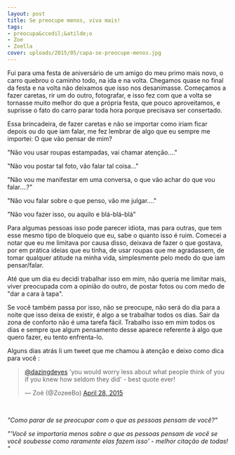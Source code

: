 ```yaml
---
layout: post
title: Se preocupe menos, viva mais!
tags:
- preocupa&ccedil;&atilde;o
- Zoe
- Zoella
cover: uploads/2015/05/capa-se-preocupe-menos.jpg
---
```


Fui para uma festa de anivers&aacute;rio de um amigo do meu primo mais novo, o carro quebrou o caminho todo, na ida e na volta. Chegamos quase no final da festa e na volta n&atilde;o deixamos que isso nos desanimasse. Come&ccedil;amos a fazer caretas, rir um do outro, fotografar, e isso fez com que a volta se tornasse muito melhor do que a pr&oacute;pria festa, que pouco aproveitamos, e suprisse o fato do carro parar toda hora porque precisava ser consertado.

Essa brincadeira, de fazer caretas e n&atilde;o se importar como iriam ficar depois ou do que iam falar, me fez lembrar de algo que eu sempre me importei: O que v&atilde;o pensar de mim?

"N&atilde;o vou usar roupas estampadas, vai chamar aten&ccedil;&atilde;o...."

"N&atilde;o vou postar tal foto, v&atilde;o falar tal coisa..."

"N&atilde;o vou me manifestar em uma conversa, o que v&atilde;o achar do que vou falar....?"

"N&atilde;o vou falar sobre o que penso, v&atilde;o me julgar...."

"N&atilde;o vou fazer isso, ou aquilo e bl&aacute;-bl&aacute;-bl&aacute;"

Para algumas pessoas isso pode parecer idiota, mas para outras, que tem esse mesmo tipo de bloqueio que eu, sabe o quanto isso &eacute; ruim. Comecei a notar que eu me limitava por causa disso, deixava de fazer o que gostava, por em pr&aacute;tica ideias que eu tinha, de usar roupas que me agradassem, de tomar qualquer atitude na minha vida, simplesmente pelo medo do que iam pensar/falar.

At&eacute; que um dia eu decidi trabalhar isso em mim, n&atilde;o queria me limitar mais, viver preocupada com a opini&atilde;o do outro, de postar fotos ou com medo de "dar a cara &agrave; tapa".

Se voc&ecirc; tamb&eacute;m passa por isso, n&atilde;o se preocupe, n&atilde;o ser&aacute; do dia para a noite que isso deixa de existir, &eacute; algo a se trabalhar todos os dias. Sair da zona de conforto n&atilde;o &eacute; uma tarefa f&aacute;cil. Trabalho isso em mim todos os dias e sempre que algum pensamento desse aparece referente &agrave; algo que quero fazer, eu tento enfrenta-lo.

Alguns dias atr&aacute;s li um tweet que me chamou &agrave; aten&ccedil;&atilde;o e deixo como dica para voc&ecirc; :

<blockquote class="twitter-tweet tw-align-center" lang="en"><p lang="en" dir="ltr"><a href="https://twitter.com/dazingdeyes">@dazingdeyes</a> &#39;you would worry less about what people think of you if you knew how seldom they did&#39; - best quote ever! </p>&mdash; Zo&euml; (@ZozeeBo) <a href="https://twitter.com/ZozeeBo/status/593077418484707330">April 28, 2015</a></blockquote><br />
<script async src="//platform.twitter.com/widgets.js" charset="utf-8"></script>

<em>"Como parar de se preocupar com o que as pessoas pensam de voc&ecirc;?"</em>

<em>"'Voc&ecirc; se importaria menos sobre o que as pessoas pensam de voc&ecirc; se voc&ecirc; soubesse como raramente elas fazem isso' - melhor cita&ccedil;&atilde;o de todas! "</em>
